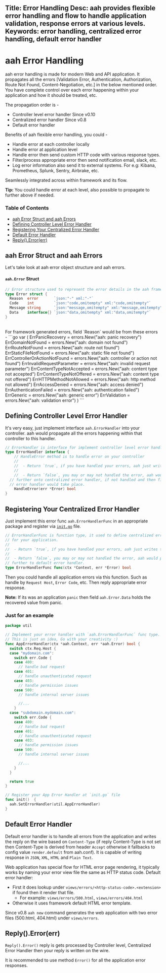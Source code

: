 Title: Error Handling
Desc: aah provides flexible error handling and flow to handle application validation, response errors at various levels.
Keywords: error handling, centralized error handling, default error handler
---
# aah Error Handling

aah error handling is made for modern Web and API application. It propagates all the errors [Validation Error, Authentication, Authorization, Route Not Found, Content-Negotiation, etc.] in the below mentioned order. You have complete control over each error happening within your application and how it should be treated, etc.

The propagation order is -

  * Controller level error handler <span class="badge lb-xs">Since v0.10</span>
  * Centralized error handler <span class="badge lb-xs">Since v0.8</span>
  * Default error handler

Benefits of aah flexible error handling, you could -

  * Handle error at each controller locally
  * Handle error at application level
  * Handle error then send custom HTTP code with various response types.
  * Filter/process appropriate error then send notification email, slack, etc.
  * Log error information also send it to external systems. For e.g: Kibana, Prometheus, Splunk, Sentry, Airbrake, etc.

Seamlessly integrated across within framework and its flow.

<div class="alert alert-info-green">
<p><strong>Tip:</strong> You could handle error at each level, also possible to propagate to further above if needed.</p>
</div>

### Table of Contents

  * [aah Error Struct and aah Errors](#aah-error-struct-and-aah-errors)
  * [Defining Controller Level Error Handler](#defining-controller-level-error-handler)
  * [Registering Your Centralized Error Handler](#registering-your-centralized-error-handler)
  * [Default Error Handler](#default-error-handler)
  * [Reply().Error(err)](#reply-error-err)

## aah Error Struct and aah Errors

Let's take look at aah error object structure and aah errors.

#### `aah.Error` Struct
```go
// Error structure used to represent the error details in the aah framework.
type Error struct {
  Reason  error       `json:"-" xml:"-"`
  Code    int         `json:"code,omitempty" xml:"code,omitempty"`
  Message string      `json:"message,omitempty" xml:"message,omitempty"`
  Data    interface{} `json:"data,omitempty" xml:"data,omitempty"`
}
```
<br>
For framework generated errors, field `Reason` would be from these errors -
```go
var (
	ErrPanicRecovery              = errors.New("aah: panic recovery")
	ErrDomainNotFound             = errors.New("aah: domain not found")
	ErrRouteNotFound              = errors.New("aah: route not found")
	ErrStaticFileNotFound         = errors.New("aah: static file not found")
	ErrControllerOrActionNotFound = errors.New("aah: controller or action not found")
	ErrInvalidRequestParameter    = errors.New("aah: invalid request parameter")
	ErrContentTypeNotAccepted     = errors.New("aah: content type not accepted")
	ErrContentTypeNotOffered      = errors.New("aah: content type not offered")
	ErrHTTPMethodNotAllowed       = errors.New("aah: http method not allowed")
	ErrAccessDenied               = errors.New("aah: access denied")
	ErrAuthenticationFailed       = errors.New("aah: authentication failed")
	ErrGeneric                    = errors.New("aah: generic error")
	ErrValidation                 = errors.New("aah: validation error")
)
```


## Defining Controller Level Error Handler

It's very easy, just implement interface `aah.ErrorHandler` into your controller. aah would propagate all the errors happening within that controller to this handler.

```go
// ErrorHandler is interface for implement controller level error handling
type ErrorHandler interface {
	// HandleError method is to handle error on your controller
	//
	//  - Return `true`, if you have handled your errors, aah just writes the reply on the wire.
	//
	//  - Return `false`, you may or may not handled the error, aah would propagate the error
  // further onto centralized error handler, if not handled and then finally default
  // error handler would take place.
	HandleError(err *Error) bool
}
```

## Registering Your Centralized Error Handler

Just implement this error func `aah.ErrorHandlerFunc` in an appropriate package and register via [`init.go`](/init.go-file.html) file.

```go
// ErrorHandlerFunc is function type, it used to define centralized error handler
// for your application.
//
//  - Return `true`, if you have handled your errors, aah just writes the reply on the wire.
//
//  - Return `false`, you may or may not handled the error, aah would propagate the error
// further to default error handler.
type ErrorHandlerFunc func(ctx *Context, err *Error) bool
```

Then you could handle all application errors via this function. Such as handle by `Request Host`, `Error Code`, etc. Then reply appropriate error response.

<div class="alert alert-info-blue">
<p><strong>Note:</strong> If its was an application <code>panic</code> then field <code>aah.Error.Data</code> holds the recovered value from panic.</p>
</div>

### Just for an example

```go
package util

// Implement your error handler with `aah.ErrorHandlerFunc` func type.
// This is just an idea, Go with your creativity :)
func AppErrorHandler(ctx *aah.Context, err *aah.Error) bool {
  switch ctx.Req.Host {
  case "mydomain.com":
    switch err.Code {
    case 400:
      // handle bad request
    case 401:
      // handle unauthenticated request
    case 403:
      // handle permission issues
    case 500:
      // handle internal server issues

      //...
    }
  case "subdomain.mydomain.com":
    switch err.Code {
    case 400:
      // handle bad request
    case 401:
      // handle unauthenticated request
    case 403:
      // handle permission issues
    case 500:
      // handle internal server issues

      //...
    }
  }

  return true
}

// Register your App Error Handler at `init.go` file
func init()  {
  aah.SetErrorHandler(util.AppErrorHandler)
}
```

## Default Error Handler

Default error handler is to handle all errors from the application and writes the reply on the wire based on `Content-Type` (if reply Content-Type is not set then Content-Type is derived from header `Accept` otherwise it fallbacks to config value `render.default` from aah.conf). It is capable of writing response in `JSON`, `XML`, `HTML` and `Plain Text`.

Web application has special flow for HTML error page rendering, it typically works by naming your error view file the same as HTTP status code. Default error handler:

  * First it does lookup under `views/errors/<http-status-code>.<extension>` if found then it render that file.
      - For example: `views/errors/500.html`, `views/errors/404.html`
  * Otherwise it uses framework default HTML error template.

<span class="badge lb-sm">Since v0.8</span> `aah new` command generates the web application with two error files (500.html, 404.html) under `views/errors`.

## Reply().Error(err)

`Reply().Error()` reply is gets processed by Controller level, Centralized Error Handler then your reply is written on the wire.

It is recommended to use method `Error()` for all the application error responses.
